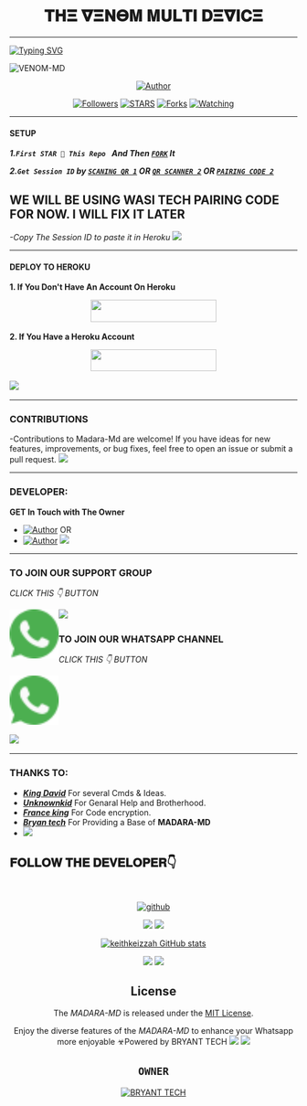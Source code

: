 <h1 align="center"> 𝚻𝚮𝚵 𝛁𝚵𝚴𝚯𝚳 𝚳𝐔𝐋𝚻𝚰 𝐃𝚵𝛁𝚰𝐂𝚵  </h1>
<p align="center">  
  
***
  
<a href="https://git.io/typing-svg"><img src="https://readme-typing-svg.demolab.com?font=Black+Ops+One&size=50&pause=1000&color=1BAFBAFF&center=true&width=910&height=100&lines=THANKS+FOR+CHOOSING+VENOM-MD;MULTI+DEVICE+WHATSAPP+BOT;CREATED+BY+BRYAN+TECH;YOU+SHALL+OBEY+ME" alt="Typing SVG" /></a>
  </p>
    <img alt="VENOM-MD" width="700" height="300" src="https://telegra.ph/file/84ad68f94bec7b84a423b.jpg">
<p align="center">
<p align="center">
<a href="https://github.com/Bryanlover1/VENOM-md"><img title="Author" src="https://img.shields.io/badge/VENOM_MD-gold?style=for-the-badge&logo=github"></a>
<p/>
<p align="center">
<a href="https://github.com/BryantXtech1/Madara-md?tab=followers"><img title="Followers" src="https://img.shields.io/github/followers/Elsa2090?label=Followers&style=social"></a>
<a href="https://github.com/Elsa2090/Madara-md/stargazers/"><img title="STARS" src="https://img.shields.io/github/stars/Elsa2090/Madara-md?&style=social"></a>
<a href="https://github.com/Elsa2090/Madara-md/network/members"><img title="Forks" src="https://img.shields.io/github/forks/Elsa2090/Madara-md?style=social"></a>
<a href="https://github.com/Elsa2090/Madara-Md/watchers"><img title="Watching" src="https://img.shields.io/github/watchers/Elsa2090/Madara-md?label=Watching&style=social"></a>
  
***

#### SETUP 

***1.`First STAR 🌟 This Repo ` And Then [`FORK`](https://github.com/Elsa2090/Madara-md) It***

***2.`Get Session ID` by [`SCANING QR 1`](https://madara-md-8b42001e1b3f.herokuapp.com/) OR [`QR SCANNER 2`](https://madara-md-8b42001e1b3f.herokuapp.com/) OR [`PAIRING CODE 2`](https://madara-md-8b42001e1b3f.herokuapp.com/)***

## WE WILL BE USING WASI TECH PAIRING CODE FOR NOW. I WILL FIX IT LATER

*-Copy The Session ID to paste it in Heroku*
<a><img src='https://i.imgur.com/LyHic3i.gif'/></a>

***

#### DEPLOY TO HEROKU 
**1. If You Don't Have An Account On Heroku**
    <br>
<p align="center"><a href="https://signup.heroku.com">
 <img src="https://img.shields.io/badge/Create%20Account%20Now-blue?style=for-the-badge&logo=heroku" width="220" height="38.45"/></a></p>

**2. If You Have a Heroku Account**
    <br>
<p align="center"><a href="https://dashboard.heroku.com/new?template=https://github.com/Elsa2090/Madara-md"> <img src="https://img.shields.io/badge/DEPLOY%20NOW-blue?style=for-the-badge&logo=heroku" width="220" height="38.45"/></a></p>
<a><img src='https://i.imgur.com/LyHic3i.gif'/></a>


***


### CONTRIBUTIONS 
-Contributions to Madara-Md are welcome! If you have ideas for new features, improvements, or bug fixes, feel free to open an issue or submit a pull request.
<a><img src='https://i.imgur.com/LyHic3i.gif'/></a>

***
### DEVELOPER:
**GET In Touch with The Owner**
- <a href="https://instagram.com/Bryant_Tech.1"><img title="Author" src="https://img.shields.io/badge/ON INSTAGRAM-gold?style=for-the-badge&logo=Instagram"></a>
OR 
- <a href="https://wa.me/233530729233"><img title="Author" src="https://img.shields.io/badge/ON WHATSAPP-gold?style=for-the-badge&logo=WhatsApp"></a>
<a><img src='https://i.imgur.com/LyHic3i.gif'/></a>

***

### TO JOIN OUR SUPPORT GROUP 


*CLICK THIS 👇 BUTTON* <p align="centre">
  <a href="https://chat.whatsapp.com/DOko0OMbzD3DPZmIADnT95">
    <img align="left" alt="SIEGRIN | Whastapp" width="86px" src="https://raw.githubusercontent.com/PikaBotz/My_Personal_Space/main/Images/AnyaBot_pics/Anya_v2/Whatsapp.svg" />
  

   
   <a><img src='https://i.imgur.com/LyHic3i.gif'/></a>

### TO JOIN OUR WHATSAPP CHANNEL 

*CLICK THIS 👇 BUTTON* <p align="centre">
  <a href="https://whatsapp.com/channel/0029VacpEdXIt5rqKLB9nC1L">
   <img align="centre" alt="SIEGRIN | Whastapp" width="86px" src="https://raw.githubusercontent.com/PikaBotz/My_Personal_Space/main/Images/AnyaBot_pics/Anya_v2/Whatsapp.svg" />

   
 <a><img src='https://i.imgur.com/LyHic3i.gif'/></a>

***
### THANKS TO:
- [***King David***](https://github.com/Kingdavid3333) For several Cmds & Ideas.
- [***Unknownkid***](https://github.com/Whizbot1) For Genaral Help and Brotherhood. 
- [***France king***](https://github.com/Franceking1) For Code encryption. 
- [***Bryan tech***](https://github.com/Bryanlover1) For Providing a Base of **MADARA-MD**
- <a><img src='https://i.imgur.com/LyHic3i.gif'/></a>
## 𝐅𝐎𝐋𝐋𝐎𝐖 𝐓𝐇𝐄 𝐃𝐄𝐕𝐄𝐋𝐎𝐏𝐄𝐑👇

<br/> <div align="center">
[![github](https://github.com/github.png?size=150)](https://github.com/Elsa2090)

<a><img src='https://i.imgur.com/LyHic3i.gif'/></a>
<a><img src='https://i.imgur.com/LyHic3i.gif'/></a>
  
[![keithkeizzah GitHub stats](https://github-readme-stats.vercel.app/api?username=Elsa2090&show_icons=true&theme=radical)](https://github.com/Elsa2090)

<a><img src='https://i.imgur.com/LyHic3i.gif'/></a>
<a><img src='https://i.imgur.com/LyHic3i.gif'/></a>

## License

The *MADARA-MD* is released under the [MIT License](https://opensource.org/licenses/MIT).

Enjoy the diverse features of the *MADARA-MD*  to enhance your Whatsapp more enjoyable
☣Powered by BRYANT TECH 
<a><img src='https://i.imgur.com/LyHic3i.gif'/></a>
<a><img src='https://i.imgur.com/LyHic3i.gif'/></a>

## `OWNER` 
<a href="https://github.com/Elsa2090"><img src="https://github.com/Elsa2090.png" width="250" height="250" alt="BRYANT TECH"/></a>
  
